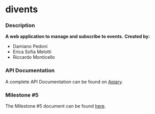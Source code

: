 # divents

### Description
__A web application to manage and subscribe to events.__
**Created by:**
- Damiano Pedoni
- Erica Sofia Melotti
- Riccardo Monticello

### API Documentation
A complete API Documentation can be found on [Apiary](https://divents.docs.apiary.io/#reference/0).

### Milestone #5
The Milestone #5 document can be found [here](https://docs.google.com/document/d/1umZdb95SIvBQi3BLiCo3FMWBHIWmNcM36lDmM6asQ_A/edit?usp=sharing).

